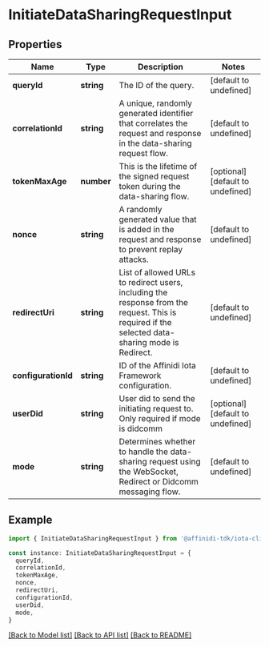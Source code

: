 # InitiateDataSharingRequestInput

## Properties

| Name                | Type       | Description                                                                                                                                      | Notes                             |
| ------------------- | ---------- | ------------------------------------------------------------------------------------------------------------------------------------------------ | --------------------------------- |
| **queryId**         | **string** | The ID of the query.                                                                                                                             | [default to undefined]            |
| **correlationId**   | **string** | A unique, randomly generated identifier that correlates the request and response in the data-sharing request flow.                               | [default to undefined]            |
| **tokenMaxAge**     | **number** | This is the lifetime of the signed request token during the data-sharing flow.                                                                   | [optional] [default to undefined] |
| **nonce**           | **string** | A randomly generated value that is added in the request and response to prevent replay attacks.                                                  | [default to undefined]            |
| **redirectUri**     | **string** | List of allowed URLs to redirect users, including the response from the request. This is required if the selected data-sharing mode is Redirect. | [default to undefined]            |
| **configurationId** | **string** | ID of the Affinidi Iota Framework configuration.                                                                                                 | [default to undefined]            |
| **userDid**         | **string** | User did to send the initiating request to. Only required if mode is didcomm                                                                     | [optional] [default to undefined] |
| **mode**            | **string** | Determines whether to handle the data-sharing request using the WebSocket, Redirect or Didcomm messaging flow.                                   | [default to undefined]            |

## Example

```typescript
import { InitiateDataSharingRequestInput } from '@affinidi-tdk/iota-client'

const instance: InitiateDataSharingRequestInput = {
  queryId,
  correlationId,
  tokenMaxAge,
  nonce,
  redirectUri,
  configurationId,
  userDid,
  mode,
}
```

[[Back to Model list]](../README.md#documentation-for-models) [[Back to API list]](../README.md#documentation-for-api-endpoints) [[Back to README]](../README.md)
